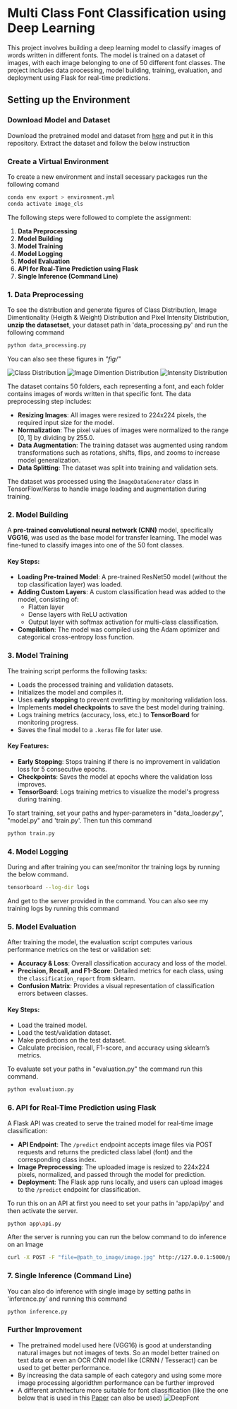 # Multi Class Font Classification using Deep Learning

This project involves building a deep learning model to classify images of words written in different fonts. The model is trained on a dataset of images, with each image belonging to one of 50 different font classes. The project includes data processing, model building, training, evaluation, and deployment using Flask for real-time predictions.

## Setting up the Environment

### Download Model and Dataset
Download the pretrained model and dataset from [here](https://drive.google.com/drive/folders/1SykIvpTbbN3nMo0Vi58tOr2K89HPO9Tt?usp=sharing) and put it in this repository. Extract the dataset and follow the below instruction

### Create a Virtual Environment

To create a new environment and install secessary packages run the following comand

```bash
conda env export > environment.yml
conda activate image_cls
```


The following steps were followed to complete the assignment:

1. **Data Preprocessing**
2. **Model Building**
3. **Model Training**
4. **Model Logging**
5. **Model Evaluation**
6. **API for Real-Time Prediction using Flask**
7. **Single Inference (Command Line)**

### 1. Data Preprocessing

To see the distribution and generate figures of Class Distribution, Image Dimentionality (Heigth & Weight) Distribution and Pixel Intensity Distribution, **unzip the datasetset**, your dataset path in 'data_processing.py' and run the following command

```bash
python data_processing.py
```

You can also see these figures in *"fig/"*

![Class Distribution](figs/class_distribution.png)
![Image Dimention Distribution](figs/image_dimensions_distribution.png)
![Intensity Distribution](figs/intensity_distribution.png)

The dataset contains 50 folders, each representing a font, and each folder contains images of words written in that specific font. The data preprocessing step includes:

- **Resizing Images**: All images were resized to 224x224 pixels, the required input size for the model.
- **Normalization**: The pixel values of images were normalized to the range [0, 1] by dividing by 255.0.
- **Data Augmentation**: The training dataset was augmented using random transformations such as rotations, shifts, flips, and zooms to increase model generalization.
- **Data Splitting**: The dataset was split into training and validation sets.

The dataset was processed using the `ImageDataGenerator` class in TensorFlow/Keras to handle image loading and augmentation during training.

### 2. Model Building

A **pre-trained convolutional neural network (CNN)** model, specifically **VGG16**, was used as the base model for transfer learning. The model was fine-tuned to classify images into one of the 50 font classes.

#### Key Steps:
- **Loading Pre-trained Model**: A pre-trained ResNet50 model (without the top classification layer) was loaded.
- **Adding Custom Layers**: A custom classification head was added to the model, consisting of:
  - Flatten layer
  - Dense layers with ReLU activation
  - Output layer with softmax activation for multi-class classification.
- **Compilation**: The model was compiled using the Adam optimizer and categorical cross-entropy loss function.

### 3. Model Training

The training script performs the following tasks:
- Loads the processed training and validation datasets.
- Initializes the model and compiles it.
- Uses **early stopping** to prevent overfitting by monitoring validation loss.
- Implements **model checkpoints** to save the best model during training.
- Logs training metrics (accuracy, loss, etc.) to **TensorBoard** for monitoring progress.
- Saves the final model to a `.keras` file for later use.

#### Key Features:
- **Early Stopping**: Stops training if there is no improvement in validation loss for 5 consecutive epochs.
- **Checkpoints**: Saves the model at epochs where the validation loss improves.
- **TensorBoard**: Logs training metrics to visualize the model's progress during training.

To start training, set your paths and hyper-parameters in "data_loader.py", "model.py" and 'train.py'. Then tun this command

```bash
python train.py
```

### 4. Model Logging

During and after training you can see/monitor thr training logs by running the below command.

```bash
tensorboard --log-dir logs
```

And get to the server provided in the command. You can also see my training logs by running this command



### 5. Model Evaluation

After training the model, the evaluation script computes various performance metrics on the test or validation set:

- **Accuracy & Loss**: Overall classification accuracy and loss of the model.
- **Precision, Recall, and F1-Score**: Detailed metrics for each class, using the `classification_report` from sklearn.
- **Confusion Matrix**: Provides a visual representation of classification errors between classes.


#### Key Steps:
- Load the trained model.
- Load the test/validation dataset.
- Make predictions on the test dataset.
- Calculate precision, recall, F1-score, and accuracy using sklearn’s metrics.

To evaluate set your paths in "evaluation.py" the command run this command.

```bash
python evaluatiuon.py
```

### 6. API for Real-Time Prediction using Flask

A Flask API was created to serve the trained model for real-time image classification:

- **API Endpoint**: The `/predict` endpoint accepts image files via POST requests and returns the predicted class label (font) and the corresponding class index.
- **Image Preprocessing**: The uploaded image is resized to 224x224 pixels, normalized, and passed through the model for prediction.
- **Deployment**: The Flask app runs locally, and users can upload images to the `/predict` endpoint for classification.

To run this on an API at first you need to set your paths in 'app/api/py' and then activate the server.

```bash
python app\api.py
```

After the server is running you can run the below command to do inference on an Image

```bash
curl -X POST -F "file=@path_to_image/image.jpg" http://127.0.0.1:5000/predict
```

### 7. Single Inference (Command Line)

You can also do inference with single image by setting paths in 'inference.py' and running this command

```bash
python inference.py
```

### Further Improvement
* The pretrained model used here (VGG16) is good at understanding natural images but not images of texts. So an model better trained on text data or even an OCR CNN model like (CRNN / Tesseract) can be used to get better performance.
* By increasing the data sample of each category and using some more image processing algoridthm performance can be further improved
* A different architecture more suitable for font cliassification (like the one below that is used in this [Paper](https://arxiv.org/pdf/1507.03196) can also be used)
![DeepFont](figs/DeepFont.png)



